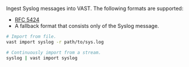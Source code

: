 Ingest Syslog messages into VAST. The following formats are supported:
- [RFC 5424](https://tools.ietf.org/html/rfc5424)
- A fallback format that consists only of the Syslog message.

```sh
# Import from file.
vast import syslog -r path/to/sys.log

# Continuously import from a stream.
syslog | vast import syslog
```
